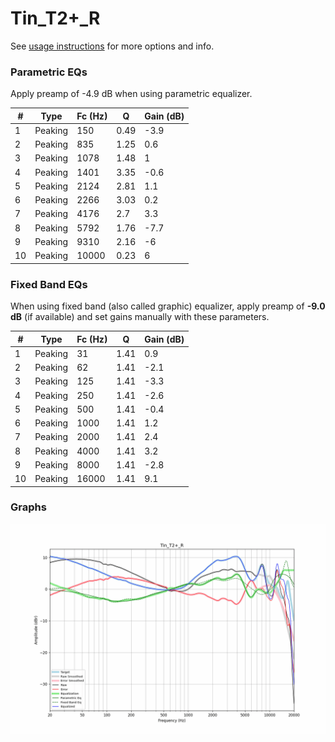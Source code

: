 # Tin_T2+_R
See [usage instructions](https://github.com/jaakkopasanen/AutoEq#usage) for more options and info.

### Parametric EQs
Apply preamp of -4.9 dB when using parametric equalizer.

|   # | Type    |   Fc (Hz) |    Q |   Gain (dB) |
|-----|---------|-----------|------|-------------|
|   1 | Peaking |       150 | 0.49 |        -3.9 |
|   2 | Peaking |       835 | 1.25 |         0.6 |
|   3 | Peaking |      1078 | 1.48 |         1   |
|   4 | Peaking |      1401 | 3.35 |        -0.6 |
|   5 | Peaking |      2124 | 2.81 |         1.1 |
|   6 | Peaking |      2266 | 3.03 |         0.2 |
|   7 | Peaking |      4176 | 2.7  |         3.3 |
|   8 | Peaking |      5792 | 1.76 |        -7.7 |
|   9 | Peaking |      9310 | 2.16 |        -6   |
|  10 | Peaking |     10000 | 0.23 |         6   |

### Fixed Band EQs
When using fixed band (also called graphic) equalizer, apply preamp of **-9.0 dB** (if available) and set gains manually with these parameters.

|   # | Type    |   Fc (Hz) |    Q |   Gain (dB) |
|-----|---------|-----------|------|-------------|
|   1 | Peaking |        31 | 1.41 |         0.9 |
|   2 | Peaking |        62 | 1.41 |        -2.1 |
|   3 | Peaking |       125 | 1.41 |        -3.3 |
|   4 | Peaking |       250 | 1.41 |        -2.6 |
|   5 | Peaking |       500 | 1.41 |        -0.4 |
|   6 | Peaking |      1000 | 1.41 |         1.2 |
|   7 | Peaking |      2000 | 1.41 |         2.4 |
|   8 | Peaking |      4000 | 1.41 |         3.2 |
|   9 | Peaking |      8000 | 1.41 |        -2.8 |
|  10 | Peaking |     16000 | 1.41 |         9.1 |

### Graphs
![](./Tin_T2+_R.png)
